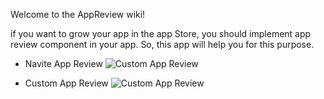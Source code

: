 Welcome to the AppReview wiki!

if you want to grow your app in the app Store, you should implement app review component in your app. So, this app will help you for this purpose.

 - Navite App Review
![Custom App Review](https://user-images.githubusercontent.com/6350065/34827863-9eb7c35a-f6ec-11e7-962d-7bedc820b201.png)

 - Custom App Review
![Custom App Review](https://user-images.githubusercontent.com/6350065/34827920-ccb3fe9a-f6ec-11e7-9e78-12a77ab1981e.png)


